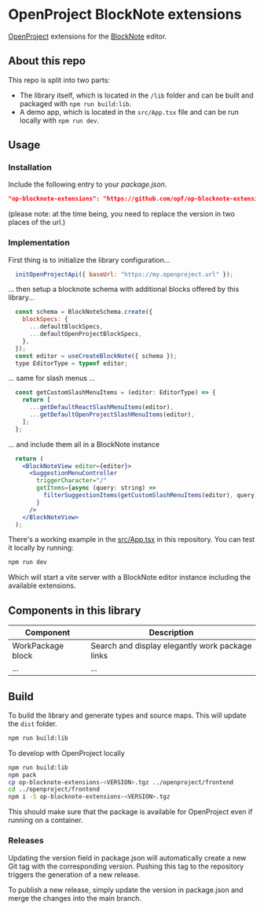 # OpenProject BlockNote extensions

[OpenProject](https://www.openproject.org/) extensions for the [BlockNote](https://www.blocknotejs.org/) editor.

## About this repo

This repo is split into two parts:

- The library itself, which is located in the `/lib` folder and can be built and packaged with `npm run build:lib`.
- A demo app, which is located in the `src/App.tsx` file and can be run locally with `npm run dev`.

## Usage

### Installation

Include the following entry to your _package.json_.

```json
"op-blocknote-extensions": "https://github.com/opf/op-blocknote-extensions/releases/download/<VERSION>/op-blocknote-extensions-<VERSION>.tgz"
```

(please note: at the time being, you need to replace the version in two places of the url.)

### Implementation

First thing is to initialize the library configuration...

```js
  initOpenProjectApi({ baseUrl: "https://my.openproject.url" });
```

... then setup a blocknote schema with additional blocks offered by this library...

```jsx
  const schema = BlockNoteSchema.create({
    blockSpecs: {
      ...defaultBlockSpecs,
      ...defaultOpenProjectBlockSpecs,
    },
  });
  const editor = useCreateBlockNote({ schema });
  type EditorType = typeof editor;
```

... same for slash menus ...

```jsx
  const getCustomSlashMenuItems = (editor: EditorType) => {
    return [
      ...getDefaultReactSlashMenuItems(editor),
      ...getDefaultOpenProjectSlashMenuItems(editor),
    ];
  };
```

... and include them all in a BlockNote instance

```jsx
  return (
    <BlockNoteView editor={editor}>
      <SuggestionMenuController
        triggerCharacter="/"
        getItems={async (query: string) =>
          filterSuggestionItems(getCustomSlashMenuItems(editor), query)
        }
      />
    </BlockNoteView>
  );
```

There's a working example in the [src/App.tsx](src/App.tsx) in this repository. You can test it locally by running:

```sh
npm run dev
```

Which will start a vite server with a BlockNote editor instance including the available extensions.

## Components in this library

|Component|Description|
|--|--|
|WorkPackage block|Search and display elegantly work package links|
|...|...|

## Build

To build the library and generate types and source maps. This will update the `dist` folder.

```sh
npm run build:lib
```

To develop with OpenProject locally

```sh
npm run build:lib
npm pack
cp op-blocknote-extensions-<VERSION>.tgz ../openproject/frontend
cd ../openproject/frontend
npm i -S op-blocknote-extensions-<VERSION>.tgz
```

This should make sure that the package is available for OpenProject even if running on a container.

### Releases

Updating the version field in package.json will automatically create a new Git tag with the corresponding version. Pushing this tag to the repository triggers the generation of a new release.

To publish a new release, simply update the version in package.json and merge the changes into the main branch.
